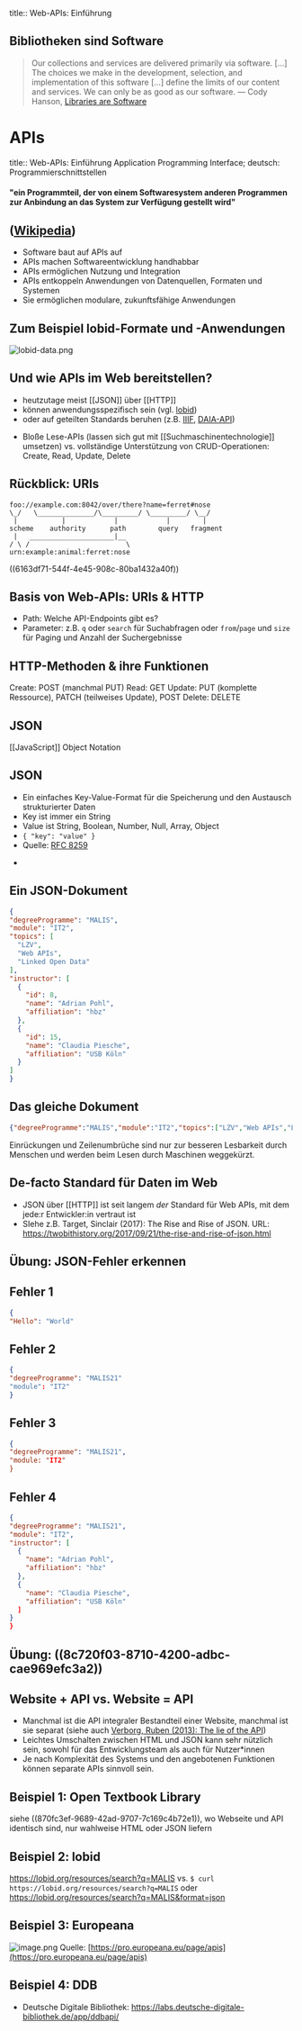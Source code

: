 title:: Web-APIs: Einführung

## Bibliotheken sind Software
> Our collections and services are delivered primarily via software. [...] The choices we make in the development, selection, and implementation of this software [...] define the limits of our content and services. We can only be as good as our software.
— Cody Hanson, [Libraries are Software](http://codyhanson.com/writing/software.html)
# APIs
title:: Web-APIs: Einführung
Application Programming Interface;
deutsch: Programmierschnittstellen
#### "ein Programmteil, der von einem Softwaresystem anderen Programmen zur Anbindung an das System zur Verfügung gestellt wird"
([Wikipedia](https://de.wikipedia.org/w/index.php?title=Programmierschnittstelle&oldid=215955723))
-
  * Software baut auf APIs auf
  * APIs machen Softwareentwicklung handhabbar
  * APIs ermöglichen Nutzung und Integration
  * APIs entkoppeln Anwendungen von Datenquellen, Formaten und Systemen
  * Sie ermöglichen modulare, zukunftsfähige Anwendungen
## Zum Beispiel lobid-Formate und -Anwendungen
![lobid-data.png](../assets/lobid-data.png)
## Und wie APIs im Web bereitstellen? 
* heutzutage meist [[JSON]] über [[HTTP]] 
* können anwendungsspezifisch sein (vgl. [lobid](https://lobid.org))
* oder auf geteilten Standards beruhen (z.B. [IIIF](https://iiif.io/), [DAIA-API](https://verbundwiki.gbv.de/display/VZG/DAIA))
- Bloße Lese-APIs (lassen sich gut mit [[Suchmaschinentechnologie]] umsetzen)
  vs.
  vollständige Unterstützung von CRUD-Operationen: Create, Read, Update, Delete
## Rückblick: URIs
```
foo://example.com:8042/over/there?name=ferret#nose
\_/   \______________/\_________/ \_________/ \__/
 |           |            |            |        |
scheme    authority      path        query   fragment
 |   _____________________|__
/ \ /                        \
urn:example:animal:ferret:nose
```
((6163df71-544f-4e45-908c-80ba1432a40f))
## Basis von Web-APIs: URIs & HTTP
* Path: Welche API-Endpoints gibt es?
* Parameter: z.B. `q` oder `search` für Suchabfragen oder `from`/`page` und `size` für Paging und Anzahl der Suchergebnisse
## HTTP-Methoden & ihre Funktionen
Create: POST (manchmal PUT)
Read: GET
Update: PUT (komplette Ressource), PATCH (teilweises Update), POST
Delete: DELETE
## JSON
[[JavaScript]] Object Notation
## JSON
* Ein einfaches Key-Value-Format für die Speicherung und den Austausch strukturierter Daten
* Key ist immer ein String
* Value ist String, Boolean, Number, Null, Array, Object
* `{ "key": "value" }`
* Quelle: [RFC 8259](https://tools.ietf.org/html/rfc8259)
-
## Ein JSON-Dokument
```json
{
"degreeProgramme": "MALIS",
"module": "IT2",
"topics": [
  "LZV",
  "Web APIs",
  "Linked Open Data"
],
"instructor": [
  {
    "id": 8,
    "name": "Adrian Pohl",
    "affiliation": "hbz"
  },
  {
    "id": 15,
    "name": "Claudia Piesche",
    "affiliation": "USB Köln"
  }
]
}
```
## Das gleiche Dokument
```json
{"degreeProgramme":"MALIS","module":"IT2","topics":["LZV","Web APIs","Linked Open Data"],"instructor":[{"id":8,"name":"Adrian Pohl","affiliation":"hbz"},{"id":15,"name":"Claudia Piesche","affiliation":"USB Köln"}]}
```
Einrückungen und Zeilenumbrüche sind nur zur besseren Lesbarkeit durch Menschen und werden beim Lesen durch Maschinen weggekürzt.
## De-facto Standard für Daten im Web
* JSON über [[HTTP]] ist  seit langem *der* Standard für Web APIs, mit dem jede:r Entwickler:in vertraut ist 
* SIehe z.B. Target, Sinclair (2017): The Rise and Rise of JSON. URL: https://twobithistory.org/2017/09/21/the-rise-and-rise-of-json.html
## Übung: JSON-Fehler erkennen
## Fehler 1
```json
{
"Hello": "World"
```
## Fehler 2
```json
{
"degreeProgramme": "MALIS21"
"module": "IT2"
}
```
## Fehler 3
```json
{
"degreeProgramme": "MALIS21",
"module: "IT2"
}
```
## Fehler 4
```json
{
"degreeProgramme": "MALIS21",
"module": "IT2",
"instructor": [
  {
    "name": "Adrian Pohl",
    "affiliation": "hbz"
  },
  {
    "name": "Claudia Piesche",
    "affiliation": "USB Köln"
  ]
}
}
```
## Übung: ((8c720f03-8710-4200-adbc-cae969efc3a2))
## Website + API vs. Website = API
* Manchmal ist die API integraler Bestandteil einer Website, manchmal ist sie separat (siehe auch [Verborg, Ruben (2013): The lie of the API](https://ruben.verborgh.org/blog/2013/11/29/the-lie-of-the-api/))
* Leichtes Umschalten zwischen HTML und JSON kann sehr nützlich sein, sowohl für das Entwicklungsteam als auch für Nutzer\*innen
* Je nach Komplexität des Systems und den angebotenen Funktionen können separate APIs sinnvoll sein.
## Beispiel 1: Open Textbook Library
siehe ((870fc3ef-9689-42ad-9707-7c169c4b72e1)), wo Webseite und API identisch sind, nur wahlweise HTML oder JSON liefern
## Beispiel 2: lobid
https://lobid.org/resources/search?q=MALIS
vs.
`$ curl https://lobid.org/resources/search?q=MALIS`
oder
https://lobid.org/resources/search?q=MALIS&format=json
## Beispiel 3: Europeana
![image.png](../assets/image_1634068232195_0.png)
Quelle: [https://pro.europeana.eu/page/apis](https://pro.europeana.eu/page/apis)
## Beispiel 4: DDB
* Deutsche Digitale Bibliothek: https://labs.deutsche-digitale-bibliothek.de/app/ddbapi/